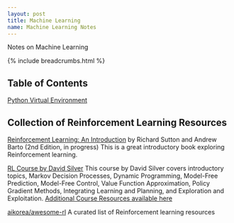```yaml
---
layout: post
title: Machine Learning
name: Machine Learning Notes
---
```

Notes on Machine Learning

{% include breadcrumbs.html %}

## Table of Contents

[Python Virtual Environment](#python-virtual-environment)

## Collection of Reinforcement Learning Resources

[Reinforcement Learning: An Introduction](http://incompleteideas.net/book/the-book-2nd.html) by Richard Sutton and Andrew Barto (2nd Edition, in progress)
This is a great introductory book exploring Reinforcement learning. 

[RL Course by David Silver](https://www.youtube.com/watch?v=2pWv7GOvuf0)
This course by David Silver covers introductory topics, Markov Decision Processes, Dynamic Programming, Model-Free Prediction, Model-Free Control, Value Function Approximation, Policy Gradient Methods, Integrating Learning and Planning, and Exploration and Exploitation.
[Additional Course Resources available here](http://www0.cs.ucl.ac.uk/staff/d.silver/web/Teaching.html)

[aikorea/awesome-rl](https://github.com/aikorea/awesome-rl)
A curated list of Reinforcement learning resources
